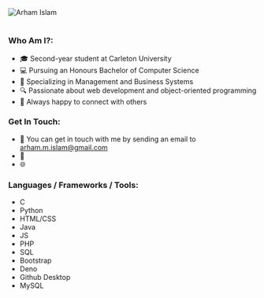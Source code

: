 <!-- Name -->
<img src="https://github.com/arhamislam/arhamislam/assets/109931513/f6f782de-536a-4903-a657-8d5a118b3b27" alt="Arham Islam">
<h1></h1>

<!-- Who Am I -->
<h3>Who Am I?:</h3>
<ul>
	<li>🎓 Second-year student at Carleton University</li>
	<li>💻 Pursuing an Honours Bachelor of Computer Science</li>
	<li>💼 Specializing in Management and Business Systems</li>
	<li>🔍 Passionate about web development and object-oriented programming</li>
	<li>🤝 Always happy to connect with others</li>
</ul>

<!-- Get In Touch -->
<h3>Get In Touch:</h3>
<ul>
	<li>📧 You can get in touch with me by sending an email to <a href="mailto:arham.m.islam@gmail.com">arham.m.islam@gmail.com</a></li>
	<li>📄 </li>
	<li>🌐 </li>
</ul>

<!-- Languages / Frameworks / Tools -->
<h3>Languages / Frameworks / Tools:</h3>
<ul>
	<li>C</li>
	<li>Python</li>
	<li>HTML/CSS</li>
	<li>Java</li>
	<li>JS</li>
	<li>PHP</li>
	<li>SQL</li>
	<li>Bootstrap</li>
	<li>Deno</li>
	<li>Github Desktop</li>
	<li>MySQL</li>
</ul>

<!--
	arhamislam/arhamislam is a ✨ special ✨ repository because its `README.md` (this file) appears on your GitHub profile.
	You can click the Preview link to take a look at your changes.
-->

